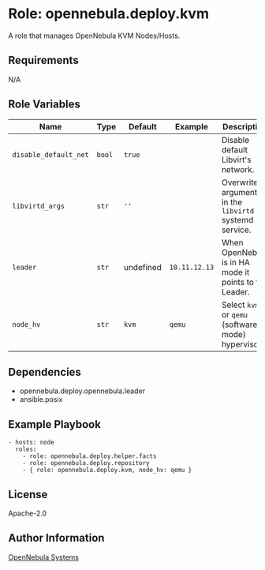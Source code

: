 Role: opennebula.deploy.kvm
===========================

A role that manages OpenNebula KVM Nodes/Hosts.

Requirements
------------

N/A

Role Variables
--------------

| Name                  | Type   | Default   | Example       | Description                                            |
|-----------------------|--------|-----------|---------------|--------------------------------------------------------|
| `disable_default_net` | `bool` | `true`    |               | Disable default Libvirt's network.                     |
| `libvirtd_args`       | `str`  | `''`      |               | Overwrite arguments in the `libvirtd` systemd service. |
| `leader`              | `str`  | undefined | `10.11.12.13` | When OpenNebula is in HA mode it points to the Leader. |
| `node_hv`             | `str`  | `kvm`     | `qemu`        | Select `kvm` or `qemu` (software-mode) hypervisor.     |

Dependencies
------------

- opennebula.deploy.opennebula.leader
- ansible.posix

Example Playbook
----------------

    - hosts: node
      roles:
        - role: opennebula.deploy.helper.facts
        - role: opennebula.deploy.repository
        - { role: opennebula.deploy.kvm, node_hv: qemu }

License
-------

Apache-2.0

Author Information
------------------

[OpenNebula Systems](https://opennebula.io/)
